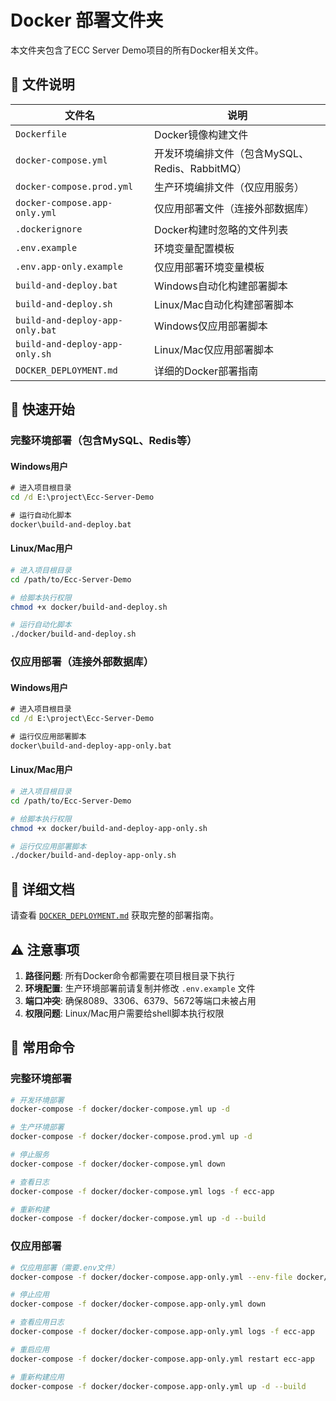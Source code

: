 # Docker 部署文件夹

本文件夹包含了ECC Server Demo项目的所有Docker相关文件。

## 📁 文件说明

| 文件名 | 说明 |
|--------|------|
| `Dockerfile` | Docker镜像构建文件 |
| `docker-compose.yml` | 开发环境编排文件（包含MySQL、Redis、RabbitMQ） |
| `docker-compose.prod.yml` | 生产环境编排文件（仅应用服务） |
| `docker-compose.app-only.yml` | 仅应用部署文件（连接外部数据库） |
| `.dockerignore` | Docker构建时忽略的文件列表 |
| `.env.example` | 环境变量配置模板 |
| `.env.app-only.example` | 仅应用部署环境变量模板 |
| `build-and-deploy.bat` | Windows自动化构建部署脚本 |
| `build-and-deploy.sh` | Linux/Mac自动化构建部署脚本 |
| `build-and-deploy-app-only.bat` | Windows仅应用部署脚本 |
| `build-and-deploy-app-only.sh` | Linux/Mac仅应用部署脚本 |
| `DOCKER_DEPLOYMENT.md` | 详细的Docker部署指南 |

## 🚀 快速开始

### 完整环境部署（包含MySQL、Redis等）

#### Windows用户
```cmd
# 进入项目根目录
cd /d E:\project\Ecc-Server-Demo

# 运行自动化脚本
docker\build-and-deploy.bat
```

#### Linux/Mac用户
```bash
# 进入项目根目录
cd /path/to/Ecc-Server-Demo

# 给脚本执行权限
chmod +x docker/build-and-deploy.sh

# 运行自动化脚本
./docker/build-and-deploy.sh
```

### 仅应用部署（连接外部数据库）

#### Windows用户
```cmd
# 进入项目根目录
cd /d E:\project\Ecc-Server-Demo

# 运行仅应用部署脚本
docker\build-and-deploy-app-only.bat
```

#### Linux/Mac用户
```bash
# 进入项目根目录
cd /path/to/Ecc-Server-Demo

# 给脚本执行权限
chmod +x docker/build-and-deploy-app-only.sh

# 运行仅应用部署脚本
./docker/build-and-deploy-app-only.sh
```

## 📖 详细文档

请查看 [`DOCKER_DEPLOYMENT.md`](docker/DOCKER_DEPLOYMENT.md) 获取完整的部署指南。

## ⚠️ 注意事项

1. **路径问题**: 所有Docker命令都需要在项目根目录下执行
2. **环境配置**: 生产环境部署前请复制并修改 `.env.example` 文件
3. **端口冲突**: 确保8089、3306、6379、5672等端口未被占用
4. **权限问题**: Linux/Mac用户需要给shell脚本执行权限

## 🔧 常用命令

### 完整环境部署
```bash
# 开发环境部署
docker-compose -f docker/docker-compose.yml up -d

# 生产环境部署
docker-compose -f docker/docker-compose.prod.yml up -d

# 停止服务
docker-compose -f docker/docker-compose.yml down

# 查看日志
docker-compose -f docker/docker-compose.yml logs -f ecc-app

# 重新构建
docker-compose -f docker/docker-compose.yml up -d --build
```

### 仅应用部署
```bash
# 仅应用部署（需要.env文件）
docker-compose -f docker/docker-compose.app-only.yml --env-file docker/.env up -d

# 停止应用
docker-compose -f docker/docker-compose.app-only.yml down

# 查看应用日志
docker-compose -f docker/docker-compose.app-only.yml logs -f ecc-app

# 重启应用
docker-compose -f docker/docker-compose.app-only.yml restart ecc-app

# 重新构建应用
docker-compose -f docker/docker-compose.app-only.yml up -d --build
```